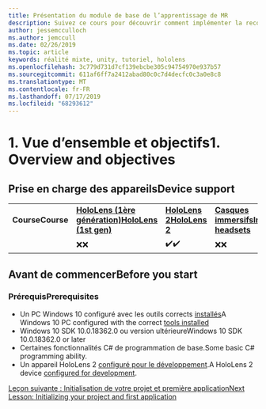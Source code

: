 ```yaml
---
title: Présentation du module de base de l’apprentissage de MR
description: Suivez ce cours pour découvrir comment implémenter la reconnaissance faciale Azure au sein d’une application de réalité mixte.
author: jessemcculloch
ms.author: jemccull
ms.date: 02/26/2019
ms.topic: article
keywords: réalité mixte, unity, tutoriel, hololens
ms.openlocfilehash: 3c779d731d7cf139ebcbe305c94754970e937b57
ms.sourcegitcommit: 611af6ff7a2412abad80c0c7d4decfc0c3a0e8c8
ms.translationtype: MT
ms.contentlocale: fr-FR
ms.lasthandoff: 07/17/2019
ms.locfileid: "68293612"
---
```

# <a name="1-overview-and-objectives"></a><span data-ttu-id="a03cd-104">1. Vue d’ensemble et objectifs</span><span class="sxs-lookup"><span data-stu-id="a03cd-104">1. Overview and objectives</span></span>

## <a name="device-support"></a><span data-ttu-id="a03cd-105">Prise en charge des appareils</span><span class="sxs-lookup"><span data-stu-id="a03cd-105">Device support</span></span>

<table>
    <colgroup>
    <col width="25%" />
    <col width="25%" />
    <col width="25%" />
    <col width="25%" />
    </colgroup>
    <tr>
        <td><span data-ttu-id="a03cd-106"><strong>Course</strong></span><span class="sxs-lookup"><span data-stu-id="a03cd-106"><strong>Course</strong></span></span></td>
        <td><span data-ttu-id="a03cd-107"><a href="hololens-hardware-details.md"><strong>HoloLens (1ère génération)</strong></a></span><span class="sxs-lookup"><span data-stu-id="a03cd-107"><a href="hololens-hardware-details.md"><strong>HoloLens (1st gen)</strong></a></span></span></td>
        <td><span data-ttu-id="a03cd-108"><a href="https://www.microsoft.com/en-us/hololens/hardware"><strong>HoloLens 2</strong></a></span><span class="sxs-lookup"><span data-stu-id="a03cd-108"><a href="https://www.microsoft.com/en-us/hololens/hardware"><strong>HoloLens 2</strong></a></span></span></td>
        <td><span data-ttu-id="a03cd-109"><a href="immersive-headset-hardware-details.md"><strong>Casques immersifs</strong></a></span><span class="sxs-lookup"><span data-stu-id="a03cd-109"><a href="immersive-headset-hardware-details.md"><strong>Immersive headsets</strong></a></span></span></td>
    </tr>
     <tr>
        <td></td>
        <td><span data-ttu-id="a03cd-110">❌</span><span class="sxs-lookup"><span data-stu-id="a03cd-110">❌</span></span></td>
        <td><span data-ttu-id="a03cd-111">✔️</span><span class="sxs-lookup"><span data-stu-id="a03cd-111">✔️</span></span></td>
        <td><span data-ttu-id="a03cd-112">❌</span><span class="sxs-lookup"><span data-stu-id="a03cd-112">❌</span></span></td>
    </tr>
</table>

## <a name="before-you-start"></a><span data-ttu-id="a03cd-113">Avant de commencer</span><span class="sxs-lookup"><span data-stu-id="a03cd-113">Before you start</span></span>

### <a name="prerequisites"></a><span data-ttu-id="a03cd-114">Prérequis</span><span class="sxs-lookup"><span data-stu-id="a03cd-114">Prerequisites</span></span>

* <span data-ttu-id="a03cd-115">Un PC Windows 10 configuré avec les outils corrects [installés](install-the-tools.md)</span><span class="sxs-lookup"><span data-stu-id="a03cd-115">A Windows 10 PC configured with the correct [tools installed](install-the-tools.md)</span></span>
* <span data-ttu-id="a03cd-116">Windows 10 SDK 10.0.18362.0 ou version ultérieure</span><span class="sxs-lookup"><span data-stu-id="a03cd-116">Windows 10 SDK 10.0.18362.0 or later</span></span>
* <span data-ttu-id="a03cd-117">Certaines fonctionnalités C# de programmation de base.</span><span class="sxs-lookup"><span data-stu-id="a03cd-117">Some basic C# programming ability.</span></span>
* <span data-ttu-id="a03cd-118">Un appareil HoloLens 2 [configuré pour le développement](using-visual-studio.md#enabling-developer-mode).</span><span class="sxs-lookup"><span data-stu-id="a03cd-118">A HoloLens 2 device [configured for development](using-visual-studio.md#enabling-developer-mode).</span></span>

[<span data-ttu-id="a03cd-119">Leçon suivante : Initialisation de votre projet et première application</span><span class="sxs-lookup"><span data-stu-id="a03cd-119">Next Lesson: Initializing your project and first application</span></span>](mrlearning-base-ch1.md)